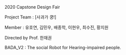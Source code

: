 2020 Capstone Design Fair 

Project Team : [사과가 쿵!]

Member : 유호연, 김민우, 배종학, 이현우, 최수진, 황지원

Directed by Prof. 한재권

BADA_V2 : The social Robot for Hearing-impaired people.
